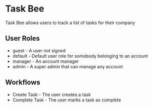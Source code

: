 # Task Bee

Task Bee allows users to track a list of tasks for their company


## User Roles
- guest - A user not signed
- default - Default user role for somebody belonging to an account
- manager - An account manager
- admin - A super admin that can manage any account

## Workflows
- Create Task - The user creates a task
- Complete Task - The user marks a task as complete
